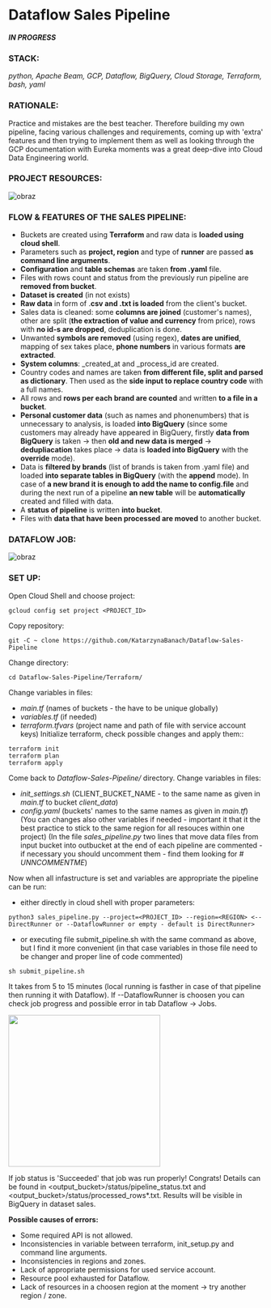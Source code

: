 # Dataflow Sales Pipeline
**_IN PROGRESS_**

### **STACK:**

_python, Apache Beam, GCP, Dataflow, BigQuery, Cloud Storage, Terraform, bash, yaml_

### **RATIONALE:**

Practice and mistakes are the best teacher. Therefore building my own pipeline, facing various challenges and requirements, coming up with 'extra' features and then trying to implement them as well as looking through the GCP documentation with Eureka moments was a great deep-dive into Cloud Data Engineering world.

### **PROJECT RESOURCES:**
![obraz](https://github.com/KatarzynaBanach/Dataflow-Sales-Pipeline/assets/102869680/fa6c674c-e16b-4f00-8f39-fb4b86d46d00)

### **FLOW & FEATURES OF THE SALES PIPELINE:**
* Buckets are created using **Terraform** and raw data is **loaded using cloud shell**.
* Parameters such as **project, region** and type of **runner** are passed **as command line arguments**. 
* **Configuration** and **table schemas** are taken **from .yaml** file.
* Files with rows count and status from the previously run pipeline are **removed from bucket**. 
* **Dataset is created** (in not exists) 
* **Raw data** in form of .**csv and .txt is loaded** from the client's bucket.
* Sales data is cleaned: some **columns are joined** (customer's names), other are split (**the extraction of value and currency** from price), rows with **no id-s are dropped**, deduplication is done.
* Unwanted **symbols are removed** (using regex), **dates are unified**, mapping of sex takes place, **phone numbers** in various formats **are extracted**.
* **System columns**: _created_at and _process_id are created.
* Country codes and names are taken **from different file, split and parsed as dictionary**. Then used as the **side input to replace country code** with a full names.
* All rows and **rows per each brand are counted** and written **to a file in a bucket**.
* **Personal customer data** (such as names and phonenumbers) that is unnecessary to analysis, is loaded **into BigQuery** (since some customers may already have appeared in BigQuery, firstly **data from BigQuery** is taken -> then **old and new data is merged** -> **dedupliacation** takes place -> data is **loaded into BigQuery** with the **override** mode).
* Data is **filtered by brands** (list of brands is taken from .yaml file) and loaded **into separate tables in BigQuery** (with the **append** mode). In case of **a new brand it is enough to add the name to config.file** and during the next run of a pipeline **an new table** will be **automatically** created and filled with data.
* A **status of pipeline** is written **into bucket**.
* Files with **data that have been processed are moved** to another bucket.

### **DATAFLOW JOB:**
![obraz](https://github.com/KatarzynaBanach/Dataflow-Sales-Pipeline/assets/102869680/06c613a4-3058-43c1-bb59-b563a51ac5b2)

### **SET UP:**
Open Cloud Shell and choose project:
```
gcloud config set project <PROJECT_ID>
```
Copy repository:
```
git -C ~ clone https://github.com/KatarzynaBanach/Dataflow-Sales-Pipeline
```
Change directory:
```
cd Dataflow-Sales-Pipeline/Terraform/
```
Change variables in files:
* _main.tf_ (names of buckets - the have to be unique globally)
* _variables.tf_ (if needed)
* _terraform.tfvars_ (project name and path of file with service account keys)
Initialize terraform, check possible changes and apply them::
```
terraform init
terraform plan
terraform apply
```
Come back to _Dataflow-Sales-Pipeline/_ directory.
Change variables in files: 
* _init_settings.sh_ (CLIENT_BUCKET_NAME - to the same name as given in _main.tf_ to bucket _client_data_)
* _config.yaml_ (buckets' names to the same names as given in _main.tf_)
(You can changes also other variables if needed - important it that it the best practice to stick to the same region for all resouces within one project)
(In the file _sales_pipeline.py_ two lines that move data files from input bucket into outbucket at the end of each pipeline are commented - if necessary you should uncomment them - find them looking for _# UNNCOMMENTME_)

Now when all infastructure is set and variables are appropriate the pipeline can be run:
* either directly in cloud shell with proper parameters:
```
python3 sales_pipeline.py --project=<PROJECT_ID> --region=<REGION> <--DirectRunner or --DataflowRunner or empty - default is DirectRunner>
```
* or executing file submit_pipeline.sh with the same command as above, but I find it more convenient (in that case variables in those file need to be changer and proper line of code commented)
```
sh submit_pipeline.sh
```
It takes from 5 to 15 minutes (local running is fasther in case of that pipeline then running it with Dataflow). If --DataflowRunner is choosen you can check job progress and possible error in tab Dataflow -> Jobs.

<img src="https://github.com/KatarzynaBanach/Dataflow-Sales-Pipeline/assets/102869680/02b134df-e0ef-4379-bda1-53737223822e" width="300">

If job status is 'Succeeded' that job was run properly! Congrats!
Details can be found in <output_bucket>/status/pipeline_status.txt and <output_bucket>/status/processed_rows*.txt.
Results will be visible in BigQuery in dataset sales.

**Possible causes of errors:**
* Some required API is not allowed.
* Inconsistencies in variable between terraform, init_setup.py and command line arguments.
* Inconsistencies in regions and zones.
* Lack of appropriate permissions for used service account.
* Resource pool exhausted for Dataflow.
* Lack of resources in a choosen region at the moment -> try another region / zone.
